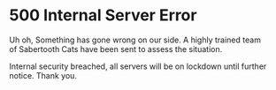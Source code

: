 # 500 Internal Server Error

Uh oh, Something has gone wrong on our side.
A highly trained team of&nbsp;Sabertooth Cats have been sent to&nbsp;assess the situation.


Internal security breached, all servers will be on lockdown until further notice. Thank you.

